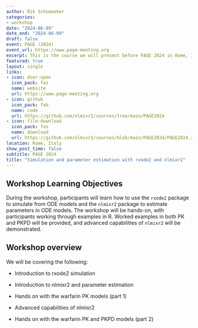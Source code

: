 ```yaml
---
author: Rik Schoemaker
categories:
- workshop
date: "2024-06-09"
date_end: "2024-06-09"
draft: false
event: PAGE (2024)
event_url: https://www.page-meeting.org
excerpt: This is the course we will present before PAGE 2024 in Rome, Italy, on 25 June 2024.
featured: true
layout: single
links:
- icon: door-open
  icon_pack: fas
  name: website
  url: https://www.page-meeting.org
- icon: github
  icon_pack: fab
  name: code
  url: https://github.com/nlmixr2/courses/tree/main/PAGE2024
- icon: file-download
  icon_pack: fas
  name: download
  url: https://github.com/nlmixr2/courses/blob/main/PAGE2024/PAGE2024.zip
location: Rome, Italy
show_post_time: false
subtitle: PAGE 2024
title: "Simulation and parameter estimation with rxode2 and nlmixr2"
---
```


## Workshop Learning Objectives

During the workshop, participants will learn how to use the `rxode2` package to simulate from ODE models and the `nlmixr2` package to estimate parameters in ODE models. The workshop will be hands-on, with participants working through examples in R. Worked examples in both PK and PKPD will be provided, and advanced capabilities of `nlmixr2` will be demonstrated. 

## Workshop overview 

We will be covering the following:

- Introduction to rxode2 simulation

- Introduction to nlmixr2 and parameter estimation

- Hands on with the warfarin PK models (part 1)

- Advanced capabilities of nlmixr2

- Hands on with the warfarin PK and PKPD models (part 2)


